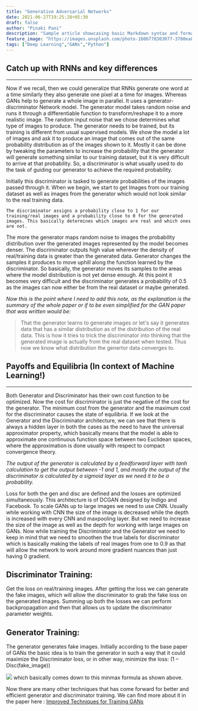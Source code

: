 ```yaml
---
title: "Generative Adversarial Networks"
date: 2021-06-27T19:25:28+05:30
draft: false
author: "Pinaki Pani"
description: "Sample article showcasing basic Markdown syntax and formatting for HTML elements."
feature_image: "https://images.unsplash.com/photo-1606778303077-3780ea8d5420?ixid=MnwxMjA3fDB8MHxwaG90by1wYWdlfHx8fGVufDB8fHx8&ixlib=rb-1.2.1&auto=format&fit=crop&w=1050&q=80"
tags: ["Deep Learning","GANs","Python"]
---
```


## Catch up with RNNs and key differences
-------

Now if we recall, then we could generalize that RNNs generate one word at a time similarly they also generate one pixel at a time for images. Whereas GANs help to generate a whole image in parallel. It uses a generator-discriminator Network model. The generator model takes random noise and runs it through a differentiable function to transform/reshape it to a more realistic image. The random input noise that we chose determines what type of images to produce. 
The generator needs to be trained, but its training is different from usual supervised models. We show the model a lot of images and ask it to produce an image that comes out of the same probability distribution as of the images shown to it. Mostly it can be done by tweaking the parameters to increase the probability that the generator will generate something similar to our training dataset, but it is very difficult to arrive at that probability. So, a discriminator is what usually used to do the task of guiding our generator to achieve the required probability.

Initially this discriminator is tasked to generate probabilities of the images passed through it. When we begin, we start to get Images from our training dataset as well as images from the generator which would not look similar to the real training data.

`The discriminator assigns a probability close to 1 for our training/real images and a probability close to 0 for the generated images. This basically determines which images are real and which ones are not.`

The more the generator maps random noise to images the probability distribution over the generated images represented by the model becomes denser. The discriminator outputs high value wherever the density of real/training data is greater than the generated data. Generator changes the samples it produces to move uphill along the function learned by the discriminator. So basically, the generator moves its samples to the areas where the model distribution is not yet dense enough. At this point it becomes very difficult and the discriminator generates a probability of 0.5 as the images can now either be from the real dataset or maybe generated.

*Now this is the point where I need to add this note, as the explanation is the summary of the whole paper or if to be even simplified for the GAN paper that was written would be:*
>That the generator learns to generate images or let's say it generates data that has a similar distribution as of the distribution of the real data. This is how it tries to trick the discriminator into thinking that the generated image is actually from the real dataset when tested. Thus now we know what distribution the genertor data converges to.

## Payoffs and Equilibria (In context of Machine Learning!)
--------

Both Generator and Discriminator has their own cost function to be optimized. Now the cost for discriminator is just the negative of the cost for the generator. The minimum cost from the generator and the maximum cost for the discriminator causes the state of equilibria.
If we look at the Generator and the Discriminator architecture, we can see that there is always a hidden layer in both the cases as the need to have the universal approximator property, which basically means that the model is able to approximate one continuous function space between two Euclidean spaces, where the approximation is done usually with respect to compact convergence theory.

_The output of the generator is calculated by a feedforward layer with tanh calculation to get the output between -1 and 1, and mostly the output of the discriminator is calculated by a sigmoid layer as we need it to be a probability._

Loss for both the gen and disc are defined and the losses are optimized simultaneously. This architecture is of DCGAN designed by Indigo and Facebook.
To scale GANs up to large images we need to use CNN.
Usually while working with CNN the size of the image is decreased while the depth is increased with every CNN and maxpooling layer. But we need to increase the size of the image as well as the depth for working with large images on GANs.
Now while training the Discriminator and the Generator we need to keep in mind that we need to smoothen the true labels for discriminator which is basically making the labels of real images from one to 0.9 as that will allow the network to work around more gradient nuances than just having 0 gradient. 

## Discriminator Training:

Get the loss on real/training images. After getting the loss we can generate the fake images, which will allow the discriminator to grab the fake loss on the generated images. Summing up both the losses we can perform backpropagation and then that allows us to update the discriminator parameter weights.

## Generator Training:

The generator generates fake images. Initially according to the base paper of GANs the basic idea is to train the generator in such a way that it could maximize the Discriminator loss, or in other way, minimize the loss: (1 – Disc(fake_image))

![](/images/second_formula.png)
which basically comes down to this minmax formula as shown above. 

Now there are many other techniques that has come forward for better and efficient generator and discriminator training. We can find more about it in the paper here :  [Improved Techniques for Training GANs](https://arxiv.org/abs/1606.03498)